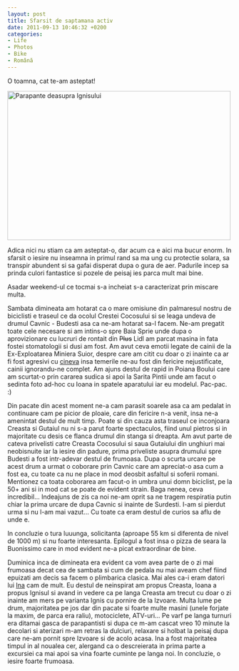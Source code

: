 ```yaml
---
layout: post
title: Sfarsit de saptamana activ
date: 2011-09-13 10:46:32 +0200
categories:
- Life
- Photos
- Bike
- Română
---
```

<p>O toamna, cat te-am asteptat!</p>
<p><a href="http://www.flickr.com/photos/janos/6138225670/" title="Parapante deasupra Ignisului"><img src="http://farm7.static.flickr.com/6089/6138225670_c315bfc9fb.jpg" width="500" height="334" alt="Parapante deasupra Ignisului"></a></p>
<p>Adica nici nu stiam ca am asteptat-o, dar acum ca e aici ma bucur enorm. In sfarsit o iesire nu inseamna in primul rand sa ma ung cu protectie solara, sa transpir abundent si sa gafai disperat dupa o gura de aer. Padurile incep sa prinda culori fantastice si pozele de peisaj ies parca mult mai bine.</p>
<p>Asadar weekend-ul ce tocmai s-a incheiat s-a caracterizat prin miscare multa.</p>
<p>Sambata dimineata am hotarat ca o mare omisiune din palmaresul nostru de biciclisti e traseul ce da ocolul Crestei Cocosului si se leaga undeva de drumul Cavnic - Budesti asa ca ne-am hotarat sa-l facem. Ne-am pregatit toate cele necesare si am intins-o spre Baia Sprie unde dupa o aprovizionare cu lucruri de rontait din <del>Plus</del> Lidl am parcat masina in fata fostei stomatologii si dusi am fost. Am avut ceva emotii legate de cainii de la Ex-Exploatarea Miniera Suior, despre care am citit cu doar o zi inainte ca ar fi fost agresivi cu <a href="http://tivadar-emanuel.blogspot.com/">cineva</a> insa temerile ne-au fost din fericire nejustificate, cainii ignorandu-ne complet. Am ajuns destul de rapid in Poiana Boului care am scurtat-o prin cararea sudica si apoi la Sarita Pintii unde am facut o sedinta foto ad-hoc cu Ioana in spatele aparatului iar eu modelul. Pac-pac. :)</p>
<p>Din pacate din acest moment ne-a cam parasit soarele asa ca am pedalat in continuare cam pe picior de ploaie, care din fericire n-a venit, insa ne-a amenintat destul de mult timp. Poate si din cauza asta traseul ce inconjoara Creasta si Gutaiul nu ni s-a parut foarte spectaculos, fiind unul pietros si in majoritate cu desis ce flanca drumul din stanga si dreapta. Am avut parte de cateva privelisti catre Creasta Cocosului si saua Gutaiului din unghiuri mai neobisnuite iar la iesire din padure, prima priveliste asupra drumului spre Budesti a fost intr-adevar destul de frumoasa. Dupa o scurta urcare pe acest drum a urmat o coborare prin Cavnic care am apreciat-o asa cum a fost ea, cu toate ca nu ne place in mod deosbit asfaltul si soferii romani. Mentionez ca toata coborarea am facut-o in umbra unui domn biciclist, pe la 50+ ani si in mod cat se poate de evident strain. Baga nenea, ceva incredibil... Indeajuns de zis ca noi ne-am oprit sa ne tragem respiratia putin chiar la prima urcare de dupa Cavnic si inainte de Surdesti. I-am si pierdut urma si nu l-am mai vazut... Cu toate ca eram destul de curios sa aflu de unde e.</p>
<p>In concluzie o tura luuunga, solicitanta (aproape 55 km si diferenta de nivel de 1000 m) si nu foarte interesanta. Epilogul a fost insa o pizza de seara la Buonissimo care in mod evident ne-a picat extraordinar de bine.</p>
<p>Duminica inca de dimineata era evident ca vom avea parte de o zi mai frumoasa decat cea de sambata si cum de pedala nu mai aveam chef fiind epuizati am decis sa facem o plimbarica clasica. Mai ales ca-i eram datori lui <a href="http://www.flickr.com/photos/janos/sets/72157603557746550/">Ina</a> cam de mult. Eu destul de neinspirat am propus Creasta, Ioana a propus Ignisul si avand in vedere ca pe langa Creasta am trecut cu doar o zi inainte am mers pe varianta Ignis cu pornire de la Izvoare. Multa lume pe drum, majoritatea pe jos dar din pacate si foarte multe masini (unele forjate la maxim, de parca era raliu), motociclete, ATV-uri... Pe varf pe langa turnuri era ditamai gasca de parapantisti si dupa ce m-am cascat vreo 10 minute la decolari si aterizari m-am retras la dulciuri, relaxare si holbat la peisaj dupa care ne-am pornit spre Izvoare si de acolo acasa. Ina a fost majoritatea timpul in al noualea cer, alergand ca o descreierata in prima parte a excursiei ca mai apoi sa vina foarte cuminte pe langa noi. In concluzie, o iesire foarte frumoasa.</p>
